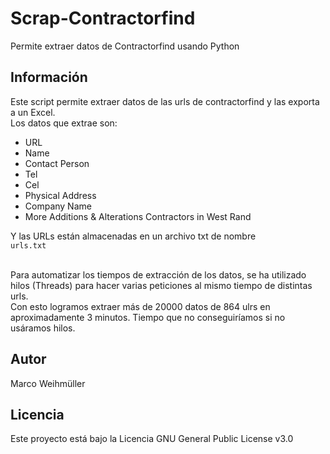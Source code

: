 # Scrap-Contractorfind
Permite extraer datos de Contractorfind usando Python

## Información
Este script permite extraer datos de las urls de contractorfind y las exporta a un Excel.<br>
Los datos que extrae son:<br>
* URL
* Name
* Contact Person
* Tel
* Cel
* Physical Address
* Company Name
* More Additions & Alterations Contractors in West Rand

Y las URLs están almacenadas en un archivo txt de nombre<br>
<code>urls.txt</code><br><br>

Para automatizar los tiempos de extracción de los datos, se ha utilizado hilos (Threads) para hacer varias peticiones al mismo tiempo de distintas urls.<br>
Con esto logramos extraer más de 20000 datos de 864 ulrs en aproximadamente 3 minutos. Tiempo que no conseguiríamos si no usáramos hilos.

## Autor
Marco Weihmüller

## Licencia
Este proyecto está bajo la Licencia GNU General Public License v3.0
